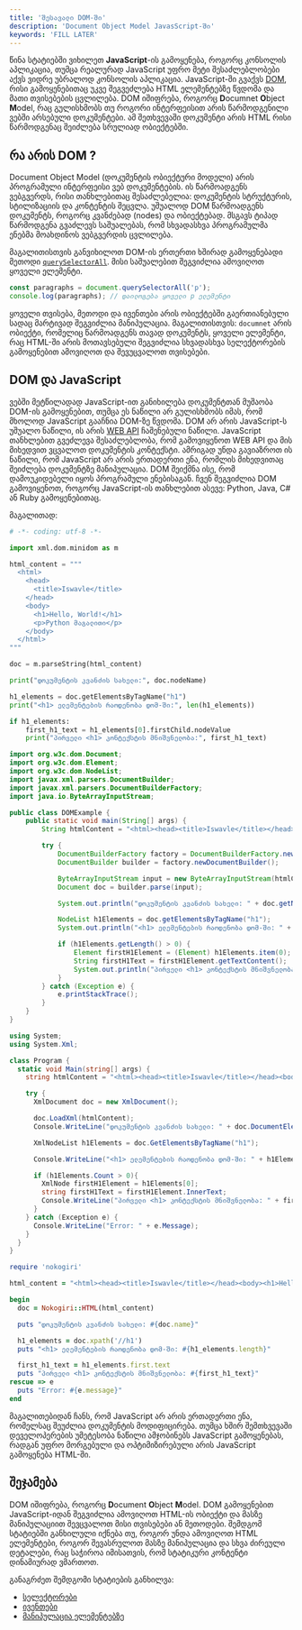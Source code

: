 ```yaml
---
title: 'შესავალი DOM-ში'
description: 'Document Object Model JavasScript-ში'
keywords: 'FILL LATER'
---
```


წინა სტატიებში ვიხილეთ **JavaScript**-ის გამოყენება, როგორც კონსოლის აპლიკაცია, თუმცა რეალურად JavaScript უფრო მეტი
შესაძლებლობები აქვს ვიდრე უბრალოდ კონსოლის აპლიკაცია. JavaScript-ში გვაქვს [DOM](https://developer.mozilla.org/en-US/docs/Web/API/Document_Object_Model), რისი
გამოყენებითაც უკვე შეგვეძლება HTML ელემენტებზე წვდომა და მათი თვისებების ცვლილება. DOM იშიფრება, როგორც **D**ocumnet **O**bject **M**odel, რაც გულისხმობს თუ
როგორი ინტერფეისით არის წარმოდგენილი ვებში არსებული დოკუმენტები. ამ შეთხვევაში დოკუმენტი არის HTML რისი წარმოდგენაც შეიძლება სრულიად ობიექტებში.

## რა არის DOM ?

Document Object Model (დოკუმენტის ობიექტური მოდელი) არის პროგრამული ინტერფეისი ვებ დოკუმენტების. ის წარმოადგენს ვებგვერდს, რისი თანხლებითაც შესაძლებელია: დოკუმენტის სტრუქტურის, სტილიზაციის
და კონტენტის შეცვლა. უშუალოდ DOM წარმოადგენს დოკუმენტს, როგორც კვანძებად (nodes) და ობიექტებად. მსგავს ტიპად წარმოდგენა გვაძლევს საშუალებას, რომ სხვადასხვა პროგრამულმა
ენებმა მოახდინოს ვებგვერდის ცვლილება.

მაგალითისთვის განვიხილოთ DOM-ის ერთერთი ხშირად გამოყენებადი მეთოდი [`querySelectorAll`](./docs/guides/javascript/dom/selectors#querySelectorAll). მისი საშუალებით
შეგვიძლია ამოვიღოთ ყოველი ელემენტი.

```js
const paragraphs = document.querySelectorAll('p');
console.log(paragraphs); // დაილოგება ყოველი p ელემენტი
```

ყოველი თვისება, მეთოდი და ივენთები არის ობიექტებში გაერთიანებული სადაც მარტივად შეგვიძლია მანიპულაცია. მაგალითისთვის: `documnet` არის ობიექტი, რომელიც წარმოადგენს
თავად დოკუმენტს, ყოველი ელემენტი, რაც HTML-ში არის მოთავსებული შეგვიძლია სხვადასხვა სელექტორების გამოყენებით ამოვიღოთ და შევუცვალოთ თვისებები.

## DOM და JavaScript

ვებში მეტწილადად JavaScript-ით განიხილება დოკუმენტთან მუშაობა DOM-ის გამოყენებით, თუმცა ეს ნაწილი არ გულისხმობს იმას, რომ მხოლოდ JavaScript გააჩნია DOM-ზე წვდომა.
DOM არ არის JavaScript-ს უშუალო ნაწილი, ის არის [WEB API](https://developer.mozilla.org/en-US/docs/Web/API) ჩაშენებული ნაწილი. JavaScript თანხლებით გვეძლევა შესაძლებლობა,
რომ გამოვიყენოთ WEB API და მის მიხედვით ვცვალოთ დოკუმენტის კონტექსტი. ამრიგად უნდა გავიაზროთ ის ნაწილი, რომ JavaScript არ არის ერთადერთი ენა, რომლის მიხედვითაც
შეიძლება დოკუმენტზე მანიპულაცია. DOM შეიქმნა ისე, რომ დამოუკიდებელი იყოს პროგრამული ენებისაგან. ჩვენ შეგვიძლია DOM გამოვიყენოთ, როგორც JavaScript-ის თანხლებით ასევე:
Python, Java, C# ან Ruby გამოყენებითაც.

მაგალითად:

```python
# -*- coding: utf-8 -*-

import xml.dom.minidom as m

html_content = """
  <html>
    <head>
      <title>Iswavle</title>
    </head>
    <body>
      <h1>Hello, World!</h1>
      <p>Python მაგალითი</p>
    </body>
  </html>
"""

doc = m.parseString(html_content)

print("დოკუმენტის კვანძის სახელი:", doc.nodeName)

h1_elements = doc.getElementsByTagName("h1")
print("<h1> ელემენტების რაოდენობა დომ-ში:", len(h1_elements))

if h1_elements:
    first_h1_text = h1_elements[0].firstChild.nodeValue
    print("პირველი <h1> კონტექსტის მნიშვნელობა:", first_h1_text)
```

```java
import org.w3c.dom.Document;
import org.w3c.dom.Element;
import org.w3c.dom.NodeList;
import javax.xml.parsers.DocumentBuilder;
import javax.xml.parsers.DocumentBuilderFactory;
import java.io.ByteArrayInputStream;

public class DOMExample {
    public static void main(String[] args) {
        String htmlContent = "<html><head><title>Iswavle</title></head><body><h1>Hello, World!</h1><p>Java მაგალითი</p></body></html>";

        try {
            DocumentBuilderFactory factory = DocumentBuilderFactory.newInstance();
            DocumentBuilder builder = factory.newDocumentBuilder();

            ByteArrayInputStream input = new ByteArrayInputStream(htmlContent.getBytes("UTF-8"));
            Document doc = builder.parse(input);

            System.out.println("დოკუმენტის კვანძის სახელი: " + doc.getNodeName());

            NodeList h1Elements = doc.getElementsByTagName("h1");
            System.out.println("<h1> ელემენტების რაოდენობა დომ-ში: " + h1Elements.getLength());

            if (h1Elements.getLength() > 0) {
                Element firstH1Element = (Element) h1Elements.item(0);
                String firstH1Text = firstH1Element.getTextContent();
                System.out.println("პირველი <h1> კონტექსტის მნიშვნელობა: " + firstH1Text);
            }
        } catch (Exception e) {
            e.printStackTrace();
        }
    }
}
```

```c#
using System;
using System.Xml;

class Program {
  static void Main(string[] args) {
    string htmlContent = "<html><head><title>Iswavle</title></head><body><h1>Hello, World!</h1><p>C# მაგალითი</p></body></html>";

    try {
      XmlDocument doc = new XmlDocument();

      doc.LoadXml(htmlContent);
      Console.WriteLine("დოკუმენტის კვანძის სახელი: " + doc.DocumentElement.Name);

      XmlNodeList h1Elements = doc.GetElementsByTagName("h1");

      Console.WriteLine("<h1> ელემენტების რაოდენობა დომ-ში: " + h1Elements.Count);

      if (h1Elements.Count > 0){
        XmlNode firstH1Element = h1Elements[0];
        string firstH1Text = firstH1Element.InnerText;
        Console.WriteLine("პირველი <h1> კონტექსტის მნიშვნელობა: " + firstH1Text);
      }
    } catch (Exception e) {
      Console.WriteLine("Error: " + e.Message);
    }
  }
}
```

```ruby
require 'nokogiri'

html_content = "<html><head><title>Iswavle</title></head><body><h1>Hello, World!</h1><p>Ruby მაგალითი</p></body></html>"

begin
  doc = Nokogiri::HTML(html_content)

  puts "დოკუმენტის კვანძის სახელი: #{doc.name}"

  h1_elements = doc.xpath('//h1')
  puts "<h1> ელემენტების რაოდენობა დომ-ში: #{h1_elements.length}"

  first_h1_text = h1_elements.first.text
  puts "პირველი <h1> კონტექსტის მნიშვნელობა: #{first_h1_text}"
rescue => e
  puts "Error: #{e.message}"
end
```

მაგალითებიდან ჩანს, რომ JavaScript არ არის ერთადერთი ენა, რომელსაც შეუძლია დოკუმენტის მოდიფიცირება. თუმცა ხშირ შემთხვევაში დეველოპერების უმეტესობა ნაწილი
ამჯობინებს JavaScript გამოყენებას, რადგან უფრო მორგებული და ოპტიმიზირებული არის JavaScript გამოყენება HTML-ში.

## შეჯამება

DOM იშიფრება, როგორც **D**ocument **O**bject **M**odel. DOM გამოყენებით JavaScript-იდან შეგვიძლია ამოვიღოთ HTML-ის ობიექტი და მასზე მანიპულაციით შევცვალოთ
მისი თვისებები ან მეთოდები. შემდგომ სტატიებში განხილული იქნება თუ, როგორ უნდა ამოვიღოთ HTML ელემენტები, როგორ შევასრულოთ მასზე მანიპულაცია და სხვა ძირეული
დეტალები, რაც საჭიროა იმისათვის, რომ სტატიკური კონტენტი დინამიურად ვმართოთ.

განაგრძეთ შემდგომი სტატიების განხილვა:

- [სელექტორები](./doc/guides/javascript/dom/selectors)
- [ივენთები](./doc/guides/javascript/dom/events)
- [მანიპულაცია ელემენტებზე](./doc/guides/javascript/dom/elements-manipulation)
